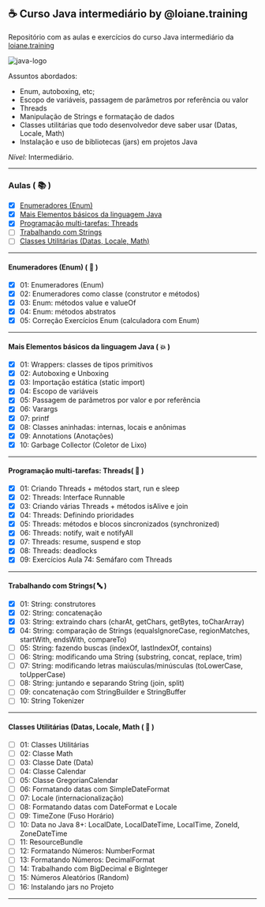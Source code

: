 ## ☕ Curso Java intermediário by @loiane.training
Repositório com as aulas e exercícios do curso Java intermediário da [loiane.training](https://loiane.training/curso/java-intermediario)

![java-logo](https://s2.glbimg.com/q-0B1SbZWYgxxnLwsf6dbXgivj4=/696x390/smart/filters:cover():strip_icc()/i.s3.glbimg.com/v1/AUTH_08fbf48bc0524877943fe86e43087e7a/internal_photos/bs/2021/P/f/y52r4ySZWLkJjEhKLhgw/2014-11-14-java-logo.jpg)

Assuntos abordados:

- Enum, autoboxing, etc;
- Escopo de variáveis, passagem de parâmetros por referência ou valor
- Threads
- Manipulação de Strings e formatação de dados
- Classes utilitárias que todo desenvolvedor deve saber usar (Datas, Locale, Math)
- Instalação e uso de bibliotecas (jars) em projetos Java

*Nível:* Intermediário.

***

### Aulas ( 📚 )

- [x] [Enumeradores (Enum)](#enumeradores)
- [x] [Mais Elementos básicos da linguagem Java](#elementos-basicos)
- [x] [Programação multi-tarefas: Threads](#threads)
- [ ] [Trabalhando com Strings](#strings)
- [ ] [Classes Utilitárias (Datas, Locale, Math)](#classes-utilitarias)

***

<div id="enumeradores" />

#### Enumeradores (Enum) ( 🔢 )

- [x] 01: Enumeradores (Enum)
- [x] 02: Enumeradores como classe (construtor e métodos)
- [x] 03: Enum: métodos value e valueOf
- [x] 04: Enum: métodos abstratos
- [x] 05: Correção Exercícios Enum (calculadora com Enum)

***

<div id="elementos-basicos" />

#### Mais Elementos básicos da linguagem Java ( 💥 )

- [x] 01: Wrappers: classes de tipos primitivos
- [x] 02: Autoboxing e Unboxing
- [x] 03: Importação estática (static import)
- [x] 04: Escopo de variáveis
- [x] 05: Passagem de parâmetros por valor e por referência
- [x] 06: Varargs
- [x] 07: printf
- [x] 08: Classes aninhadas: internas, locais e anônimas
- [x] 09: Annotations (Anotações)
- [x] 10: Garbage Collector (Coletor de Lixo)

***

<div id="threads" />

#### Programação multi-tarefas: Threads( 🚦 )

- [x] 01: Criando Threads + métodos start, run e sleep
- [x] 02: Threads: Interface Runnable
- [x] 03: Criando várias Threads + métodos isAlive e join
- [x] 04: Threads: Definindo prioridades
- [x] 05: Threads: métodos e blocos sincronizados (synchronized)
- [x] 06: Threads: notify, wait e notifyAll
- [x] 07: Threads: resume, suspend e stop
- [x] 08: Threads: deadlocks
- [x] 09: Exercícios Aula 74: Semáfaro com Threads

***

<div id="strings" />

#### Trabalhando com Strings( 🔤 )

- [x] 01: String: construtores
- [x] 02: String: concatenação
- [x] 03: String: extraindo chars (charAt, getChars, getBytes, toCharArray)
- [x] 04: String: comparação de Strings (equalsIgnoreCase, regionMatches, startWith, endsWith, compareTo)
- [ ] 05: String: fazendo buscas (indexOf, lastIndexOf, contains)
- [ ] 06: String: modificando uma String (substring, concat, replace, trim)
- [ ] 07: String: modificando letras maiúsculas/minúsculas (toLowerCase, toUpperCase)
- [ ] 08: String: juntando e separando String (join, split)
- [ ] 09: concatenação com StringBuilder e StringBuffer
- [ ] 10: String Tokenizer

***

<div id="classes-utilitarias" />

#### Classes Utilitárias (Datas, Locale, Math ( 📅 )

- [ ] 01: Classes Utilitárias
- [ ] 02: Classe Math
- [ ] 03: Classe Date (Data)
- [ ] 04: Classe Calendar
- [ ] 05: Classe GregorianCalendar
- [ ] 06: Formatando datas com SimpleDateFormat
- [ ] 07: Locale (internacionalização)
- [ ] 08: Formatando datas com DateFormat e Locale
- [ ] 09: TimeZone (Fuso Horário)
- [ ] 10: Data no Java 8+: LocalDate, LocalDateTime, LocalTime, ZoneId, ZoneDateTime
- [ ] 11: ResourceBundle
- [ ] 12: Formatando Números: NumberFormat
- [ ] 13: Formatando Números: DecimalFormat
- [ ] 14: Trabalhando com BigDecimal e BigInteger
- [ ] 15: Números Aleatórios (Random)
- [ ] 16: Instalando jars no Projeto

***

